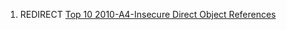 1.  REDIRECT [Top 10 2010-A4-Insecure Direct Object
    References](Top_10_2010-A4-Insecure_Direct_Object_References "wikilink")